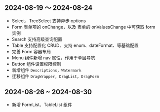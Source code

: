 ## 2024-08-19 ～ 2024-08-24

- Select、TreeSelect 支持异步 options
- Form 表单项的 onChange，以及 表单的 onValuesChange 中可获取 form 实例
- Search 支持高级查询配置
- Table 支持配置化 CRUD、支持 enum、dateFormat、等基础配置
- 完善 Form 容器布局
- Menu 组件新增 nav 属性，作用于单层导航
- Button 组件设置权限控制
- 新增组件 `Descriptions`，`Watermark`
- 迁移组件 `DragWrapper`，`DragList`，`DragForm`


## 2024-08-26 ~ 2024-08-30

- 新增 FormList、TableList 组件
